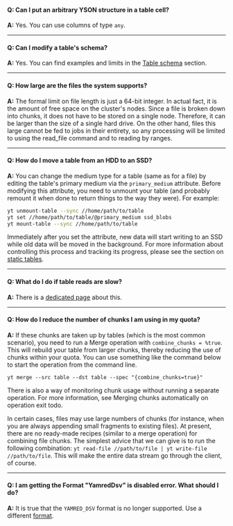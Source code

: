 #### **Q: Can I put an arbitrary YSON structure in a table cell?**

**A:** Yes. You can use columns of type `any`.

------

#### **Q: Can I modify a table's schema?**

**A:** Yes. You can find examples and limits in the [Table schema](../../../user-guide/storage/static-schema.md#create) section.

------

#### **Q: How large are the files the system supports?**

**A:** The formal limit on file length is just a 64-bit integer. In actual fact, it is the amount of free space on the cluster's nodes. Since a file is broken down into chunks, it does not have to be stored on a single node. Therefore, it can be larger than the size of a single hard drive. On the other hand, files this large cannot be fed to jobs in their entirety, so any processing will be limited to using the read_file command and to reading by ranges.

------
#### **Q: How do I move a table from an HDD to an SSD?**

**A:** You can change the medium type for a table (same as for a file) by editing the table's primary medium via the `primary_medium` attribute. Before modifying this attribute, you need to unmount your table (and probably remount it when done to return things to the way they were). For example:

```bash
yt unmount-table --sync //home/path/to/table
yt set //home/path/to/table/@primary_medium ssd_blobs
yt mount-table --sync //home/path/to/table
```
Immediately after you set the attribute, new data will start writing to an SSD while old data will be moved in the background. For more information about controlling this process and tracking its progress, please see the section on [static tables](../../../user-guide/storage/static-tables.md#medium).

------
#### **Q: What do I do if table reads are slow?**

**A:** There is a [dedicated page](../../../user-guide/problems/slow-read.md) about this.


------
#### **Q: How do I reduce the number of chunks I am using in my quota?**

**A:** If these chunks are taken up by tables (which is the most common scenario), you need to run a Merge operation with `combine_chunks = %true`.
This will rebuild your table from larger chunks, thereby reducing the use of chunks within your quota.  You can use something like the command below to start the operation from the command line.
```
yt merge --src table --dst table --spec "{combine_chunks=true}"
```

There is also a way of monitoring chunk usage without running a separate operation. For more information, see Merging chunks automatically on operation exit todo.

In certain cases, files may use large numbers of chunks (for instance, when you are always appending small fragments to existing files).  At present, there are no ready-made recipes (similar to a merge operation) for combining file chunks. The simplest advice that we can give is to run the following combination: `yt read-file //path/to/file | yt write-file //path/to/file`.  This will make the entire data stream go through the client, of course.

------
#### **Q: I am getting the Format "YamredDsv" is disabled error. What should I do?**

**A:** It is true that the `YAMRED_DSV` format is no longer supported. Use a different [format](../../../user-guide/storage/formats.md#formaty-predstavleniya-tablichnyh-dannyh).
